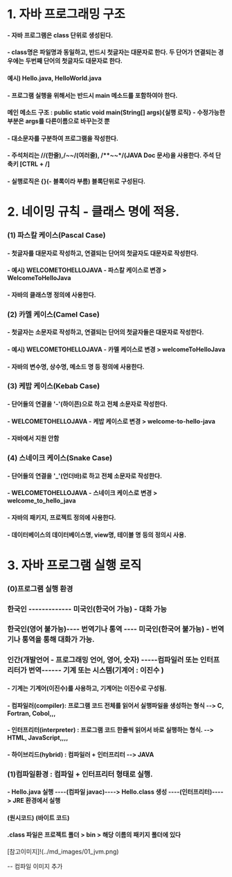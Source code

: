# 1. 자바 프로그래밍 구조
#### - 자바 프로그램은 class 단위로 생성된다.
#### - class명은 파일명과 동일하고, 반드시 첫글자는 대문자로 한다. 두 단어가 연결되는 경우에는 두번째 단어의 첫글자도 대문자로 한다.
####	예시) Hello.java, HelloWorld.java
#### - 프로그램 실행을 위해서는 반드시 main 메소드를 포함하여야 한다.
####	메인 메소드 구조 : public static void main(String[] args){실행 로직} - 수정가능한 부분은 args를 다른이름으로 바꾸는것 뿐
#### - 대소문자를 구분하여 프로그램을 작성한다.
#### - 주석처리는 //(한줄),/*~~*/(여러줄), /**~~*/(JAVA Doc 문서)을 사용한다. 주석 단축키 [CTRL + /]
#### - 실행로직은 {}(- 블록이라 부름) 블록단위로 구성된다.

# 2. 네이밍 규칙 - 클래스 명에 적용.
### (1) 파스칼 케이스(Pascal Case)
#### - 첫글자를 대문자로 작성하고, 연결되는 단어의 첫글자도 대문자로 작성한다.
#### - 예시) WELCOMETOHELLOJAVA - 파스칼 케이스로 변경 > WelcomeToHelloJava
#### - 자바의 클래스명 정의에 사용한다.

### (2) 카멜 케이스(Camel Case)
#### - 첫글자는 소문자로 작성하고, 연결되는 단어의 첫글자들은 대문자로 작성한다.
#### - 예시) WELCOMETOHELLOJAVA - 카멜 케이스로 변경 > welcomeToHelloJava
#### - 자바의 변수명, 상수명, 메소드 명 등 정의에 사용한다.

### (3) 케밥 케이스(Kebab Case)
#### - 단어들의 연결을 '-'(하이픈)으로 하고 전체 소문자로 작성한다.
#### - WELCOMETOHELLOJAVA - 케밥 케이스로 변경 > welcome-to-hello-java
#### - 자바에서 지원 안함

### (4) 스네이크 케이스(Snake Case)
#### - 단어들의 연결을 '_'(언더바)로 하고 전체 소문자로 작성한다.
#### - WELCOMETOHELLOJAVA - 스네이크 케이스로 변경 > welcome_to_hello_java
#### - 자바의 패키지, 프로젝트 정의에 사용한다.
#### - 데이터베이스의 데이터베이스명, view명, 테이블 명 등의 정의시 사용.

# 3. 자바 프로그램 실행 로직
### (0)프로그램 실행 환경
### 한국인 ------------- 미국인(한국어 가능) - 대화 가능
### 한국인(영어 불가능)---- 번역기나 통역 ---- 미국인(한국어 불가능) - 번역기나 통역을 통해 대화가 가능.

### 인간(개발언어 - 프로그래밍 언어, 영어, 숫자) -----컴파일러 또는 인터프리터가 번역------ 기계 또는 시스템(기계어 : 이진수 )

#### - 기계는 기계어(이진수)를 사용하고, 기계어는 이진수로 구성됨.
#### - 컴파일러(compiler): 프로그램 코드 전체를 읽어서 실행파일을 생성하는 형식 --> C, Fortran, Cobol,,,
#### - 인터프리터(interpreter) : 프로그램 코드 한줄씩 읽어서 바로 실행하는 형식. --> HTML, JavaScript,,,,
#### - 하이브리드(hybrid) : 컴파일러 + 인터프리터 --> JAVA

### (1)컴파일환경 : 컴파일 + 인터프리터 형태로 실행.

#### - Hello.java 실행 ----(컴파일 javac)----> Hello.class 생성 ----(인터프리터)----> JRE 환경에서 실행
####	(원시코드)							(바이트 코드)							
#### .class 파일은 프로젝트 폴더 > bin > 해당 이름의 패키지 폴더에 있다

[참고이미지]!(../md_images/01_jvm.png)

-- 컴파일 이미지 추가








